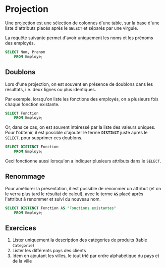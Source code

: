 # Projection

Une projection est une sélection de colonnes d'une table, sur la base d'une liste d'attributs placés après le `SELECT` et séparés par une virgule.

La requête suivante permet d'avoir uniquement les noms et les prénoms des employés.

```sql
SELECT Nom, Prenom
    FROM Employe;
```

## Doublons

Lors d'une projection, on est souvent en présence de doublons dans les résultats, i.e. deux lignes ou plus identiques.

Par exemple, lorsqu'on liste les fonctions des employés, on a plusieurs fois chaque fonction existante.

```sql
SELECT Fonction
    FROM Employe;
```

Or, dans ce cas, on est souvent intéressé par la liste des valeurs uniques. Pour l'obtenir, il est possible d'ajouter le terme **`DISTINCT`** juste après le `SELECT`, pour supprimer ces doublons.

```sql
SELECT DISTINCT Fonction
    FROM Employe;
```

Ceci fonctionne aussi lorsqu'on a indiquer plusieurs attributs dans le `SELECT`.

## Renommage

Pour améliorer la présentation, il est possible de renommer un attribut (et on le verra plus tard le résultat de calcul), avec le terme **`AS`** placé après l'attribut à renommer et suivi du nouveau nom.

```sql
SELECT DISTINCT Fonction AS "Fonctions existantes"
    FROM Employe;
```

## Exercices

1. Lister uniquement la description des catégories de produits (table `Categorie`)
2. Lister les différents pays des clients
3. Idem en ajoutant les villes, le tout trié par ordre alphabétique du pays et de la ville
